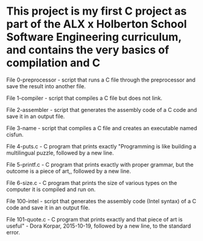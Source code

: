 # This project is my first C project as part of the ALX x Holberton School Software Engineering curriculum, and contains the very basics of compilation and C

File 0-preprocessor - script that runs a C file through the preprocessor and save the result into another file.

File 1-compiler - script that compiles a C file but does not link.

File 2-assembler - script that generates the assembly code of a C code and save it in an output file.

File 3-name - script that compiles a C file and creates an executable named cisfun.

File 4-puts.c - C program that prints exactly "Programming is like building a multilingual puzzle, followed by a new line.

File 5-printf.c - C program that prints exactly with proper grammar, but the outcome is a piece of art,, followed by a new line.

File 6-size.c - C program that prints the size of various types on the computer it is compiled and run on.

File 100-intel - script that generates the assembly code (Intel syntax) of a C code and save it in an output file.

File 101-quote.c - C program that prints exactly and that piece of art is useful" - Dora Korpar, 2015-10-19, followed by a new line, to the standard error.
